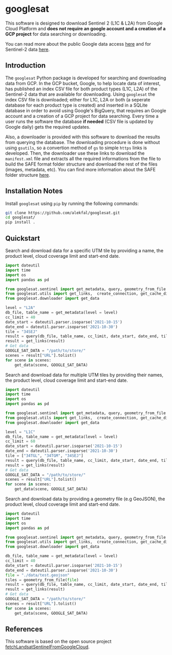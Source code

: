 # googlesat

This software is designed to download Sentinel 2 (L1C &amp; L2A) from Google Cloud Platform and **does not require an google account and a creation of a GCP project** for data searching or downloading.

You can read more about the public Google data access [here](https://cloud.google.com/storage/docs/public-datasets/) and for Sentinel-2 data [here](https://cloud.google.com/storage/docs/public-datasets/sentinel-2).

## Introduction

The ```googlesat``` Python package is developed for searching and downloading data from GCP. In the GCP bucket, Google, to help locate data of interest, has published an index CSV file for both product types (L1C, L2A) of the Sentinel-2 data that are available for downloading.
Using ```googlesat``` the index CSV file is downloaded; either for L1C, L2A or both (a seperate database for each product type is created) and inserted in a SQLite database in order to avoid using Google's BigQuery, that requires an Google account and a creation of a GCP project for data searching. Every time a user runs the software the database **if needed** (CSV file is updated by Google daily) gets the required updates.

Also, a downloader is provided with this software to download the results from querying the database. The downloading procedure is done without using ```gsutils```, so a convertion method of ```gs``` to simple ```https``` links is developed. Then, the downloader use these links to download the ```manifest.xml``` file and extracts all the required informations from the file to build the SAFE format folder structure and download the rest of the files (images, metadata, etc). You can find more information about the SAFE folder structure [here](https://earth.esa.int/eogateway/activities/safe-the-standard-archive-format-for-europe/safe-2.x-basic-information).

## Installation Notes

Install ```googlesat``` using ```pip``` by running the following commands:

```bash
git clone https://github.com/alekfal/googlesat.git
cd googlesat/
pip install .
```

## Quickstart

Search and download data for a specific UTM tile by providing a name,
the product level, cloud coverage limit and start-end date.

```python
import dateutil
import time
import os
import pandas as pd

from googlesat.sentinel import get_metadata, query, geometry_from_file
from googlesat.utils import get_links,  create_connection, get_cache_dir
from googlesat.downloader import get_data

level = "L2A"
db_file, table_name = get_metadata(level = level)
cc_limit = 40
date_start = dateutil.parser.isoparse('2021-10-15')
date_end = dateutil.parser.isoparse('2021-10-30')
tile = "34SEJ"
result = query(db_file, table_name, cc_limit, date_start, date_end, tile)
result = get_links(result)
# Get data
GOOGLE_SAT_DATA = "/path/to/store/"
scenes = result["URL"].tolist()
for scene in scenes:
    get_data(scene, GOOGLE_SAT_DATA)
```

Search and download data for multiple UTM tiles by providing their names,
the product level, cloud coverage limit and start-end date.

```python
import dateutil
import time
import os
import pandas as pd

from googlesat.sentinel import get_metadata, query, geometry_from_file
from googlesat.utils import get_links,  create_connection, get_cache_dir
from googlesat.downloader import get_data

level = "L1C"
db_file, table_name = get_metadata(level = level)
cc_limit = 60
date_start = dateutil.parser.isoparse('2021-10-15')
date_end = dateutil.parser.isoparse('2021-10-30')
tile = ["34TGL", "34TGM", "34SEJ"]
result = query(db_file, table_name, cc_limit, date_start, date_end, tile)
result = get_links(result)
# Get data
GOOGLE_SAT_DATA = "/path/to/store/"
scenes = result["URL"].tolist()
for scene in scenes:
    get_data(scene, GOOGLE_SAT_DATA)
```

Search and download data by providing a geometry file (e.g GeoJSON),
the product level, cloud coverage limit and start-end date.

```python
import dateutil
import time
import os
import pandas as pd

from googlesat.sentinel import get_metadata, query, geometry_from_file
from googlesat.utils import get_links,  create_connection, get_cache_dir
from googlesat.downloader import get_data

db_file, table_name = get_metadata(level = level)
cc_limit = 40
date_start = dateutil.parser.isoparse('2021-10-15')
date_end = dateutil.parser.isoparse('2021-10-30')
file = "./data/test.geojson"
tiles = geometry_from_file(file)
result = query(db_file, table_name, cc_limit, date_start, date_end, tiles)
result = get_links(result)
# Get data
GOOGLE_SAT_DATA = "/path/to/store/"
scenes = result["URL"].tolist()
for scene in scenes:
    get_data(scene, GOOGLE_SAT_DATA)
```

## References

This software is based on the open source project [fetchLandsatSentinelFromGoogleCloud](https://github.com/vascobnunes/fetchLandsatSentinelFromGoogleCloud).